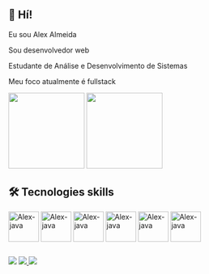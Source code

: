 ## 🖖 Hí!
Eu sou Alex Almeida

Sou desenvolvedor web

Estudante de Análise e Desenvolvimento de Sistemas

Meu foco atualmente é fullstack

<div>
    <img height="150em" src="https://github-readme-stats.vercel.app/api?username=Alexdevsoft&show_icons=true&theme=tokyonight"/>
    <img height="150em" src="https://github-readme-stats.vercel.app/api/top-langs/?username=Alexdevsoft&layout=compact&theme=tokyonight"/>
</div>

## 🛠️ Tecnologies skills

<div>  
    <img align="center" alt="Alex-java" height="60" widht="60" src="https://cdn.jsdelivr.net/gh/devicons/devicon/icons/java/java-original-wordmark.svg" />
    <img align="center" alt="Alex-java" height="60" widht="60" src="https://cdn.jsdelivr.net/gh/devicons/devicon/icons/react/react-original-wordmark.svg"/>
    <img align="center" alt="Alex-java" height="60" widht="60" src="https://cdn.jsdelivr.net/gh/devicons/devicon/icons/postgresql/postgresql-plain-wordmark.svg"/>
    <img align="center" alt="Alex-java" height="60" widht="60" src="https://cdn.jsdelivr.net/gh/devicons/devicon/icons/html5/html5-original.svg"/>
    <img align="center" alt="Alex-java" height="60" widht="60" src="https://cdn.jsdelivr.net/gh/devicons/devicon/icons/css3/css3-original.svg"/>
    <img align="center" alt="Alex-java" height="60" widht="60" src="https://cdn.jsdelivr.net/gh/devicons/devicon/icons/javascript/javascript-original.svg"/>
</div>

##

<div>
    <a href="https://www.linkedin.com/in/alexsandro-j-a-almeida/"><img src="https://img.shields.io/badge/LinkedIn-0077B5?style=for-the-         badge&logo=linkedin&logoColor=white" target="_blank"></a>
    <a href="mailto:alexhavilla2022@gmail.com"><img src="https://img.shields.io/badge/Gmail-D14836?style=for-the-badge&logo=gmail&logoColor=white" target="_blank"/>       </a>
    <a href="https://www.instagram.com/alexdevsoft"><img src="https://img.shields.io/badge/Instagram-E4405F?style=for-the-badge&logo=instagram&logoColor=white" target="_blank"></a>
    
</div>

